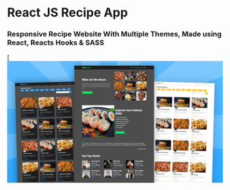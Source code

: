 # React JS Recipe App
### Responsive Recipe Website With Multiple Themes, Made using React, Reacts Hooks & SASS


[![React JS Recipe App Preview](preview.png)
